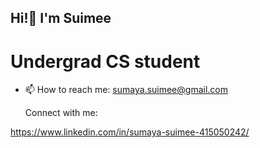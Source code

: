   ## Hi!👋 I'm Suimee
  # Undergrad CS student 

- 📫 How to reach me: sumaya.suimee@gmail.com
                                                              
                                                              
  Connect with me:
  
https://www.linkedin.com/in/sumaya-suimee-415050242/



